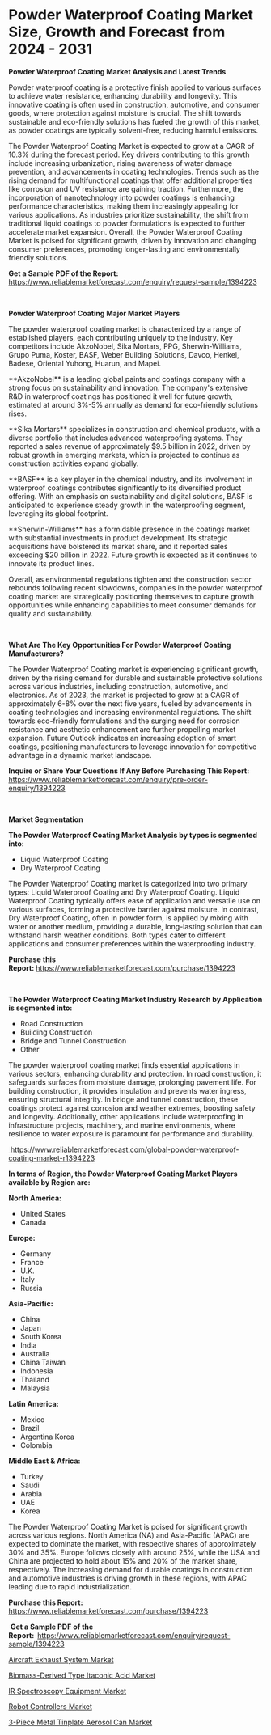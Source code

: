 <p><h1>Powder Waterproof Coating Market Size, Growth and Forecast from 2024 - 2031</h1></p><p><strong>Powder Waterproof Coating Market Analysis and Latest Trends</strong></p>
<p><p>Powder waterproof coating is a protective finish applied to various surfaces to achieve water resistance, enhancing durability and longevity. This innovative coating is often used in construction, automotive, and consumer goods, where protection against moisture is crucial. The shift towards sustainable and eco-friendly solutions has fueled the growth of this market, as powder coatings are typically solvent-free, reducing harmful emissions.</p><p>The Powder Waterproof Coating Market is expected to grow at a CAGR of 10.3% during the forecast period. Key drivers contributing to this growth include increasing urbanization, rising awareness of water damage prevention, and advancements in coating technologies. Trends such as the rising demand for multifunctional coatings that offer additional properties like corrosion and UV resistance are gaining traction. Furthermore, the incorporation of nanotechnology into powder coatings is enhancing performance characteristics, making them increasingly appealing for various applications. As industries prioritize sustainability, the shift from traditional liquid coatings to powder formulations is expected to further accelerate market expansion. Overall, the Powder Waterproof Coating Market is poised for significant growth, driven by innovation and changing consumer preferences, promoting longer-lasting and environmentally friendly solutions.</p></p>
<p><strong>Get a Sample PDF of the Report:&nbsp;</strong> <a href="https://www.reliablemarketforecast.com/enquiry/request-sample/1394223">https://www.reliablemarketforecast.com/enquiry/request-sample/1394223</a></p>
<p>&nbsp;</p>
<p><strong>Powder Waterproof Coating Major Market Players</strong></p>
<p><p>The powder waterproof coating market is characterized by a range of established players, each contributing uniquely to the industry. Key competitors include AkzoNobel, Sika Mortars, PPG, Sherwin-Williams, Grupo Puma, Koster, BASF, Weber Building Solutions, Davco, Henkel, Badese, Oriental Yuhong, Huarun, and Mapei.</p><p>**AkzoNobel** is a leading global paints and coatings company with a strong focus on sustainability and innovation. The company's extensive R&D in waterproof coatings has positioned it well for future growth, estimated at around 3%-5% annually as demand for eco-friendly solutions rises.</p><p>**Sika Mortars** specializes in construction and chemical products, with a diverse portfolio that includes advanced waterproofing systems. They reported a sales revenue of approximately $9.5 billion in 2022, driven by robust growth in emerging markets, which is projected to continue as construction activities expand globally.</p><p>**BASF** is a key player in the chemical industry, and its involvement in waterproof coatings contributes significantly to its diversified product offering. With an emphasis on sustainability and digital solutions, BASF is anticipated to experience steady growth in the waterproofing segment, leveraging its global footprint.</p><p>**Sherwin-Williams** has a formidable presence in the coatings market with substantial investments in product development. Its strategic acquisitions have bolstered its market share, and it reported sales exceeding $20 billion in 2022. Future growth is expected as it continues to innovate its product lines.</p><p>Overall, as environmental regulations tighten and the construction sector rebounds following recent slowdowns, companies in the powder waterproof coating market are strategically positioning themselves to capture growth opportunities while enhancing capabilities to meet consumer demands for quality and sustainability.</p></p>
<p>&nbsp;</p>
<p><strong>What Are The Key Opportunities For Powder Waterproof Coating Manufacturers?</strong></p>
<p><p>The Powder Waterproof Coating market is experiencing significant growth, driven by the rising demand for durable and sustainable protective solutions across various industries, including construction, automotive, and electronics. As of 2023, the market is projected to grow at a CAGR of approximately 6-8% over the next five years, fueled by advancements in coating technologies and increasing environmental regulations. The shift towards eco-friendly formulations and the surging need for corrosion resistance and aesthetic enhancement are further propelling market expansion. Future Outlook indicates an increasing adoption of smart coatings, positioning manufacturers to leverage innovation for competitive advantage in a dynamic market landscape.</p></p>
<p><strong>Inquire or Share Your Questions If Any Before Purchasing This Report:</strong> <a href="https://www.reliablemarketforecast.com/enquiry/pre-order-enquiry/1394223">https://www.reliablemarketforecast.com/enquiry/pre-order-enquiry/1394223</a></p>
<p>&nbsp;</p>
<p><strong>Market Segmentation</strong></p>
<p><strong>The Powder Waterproof Coating Market Analysis by types is segmented into:</strong></p>
<p><ul><li>Liquid Waterproof Coating</li><li>Dry Waterproof Coating</li></ul></p>
<p><p>The Powder Waterproof Coating market is categorized into two primary types: Liquid Waterproof Coating and Dry Waterproof Coating. Liquid Waterproof Coating typically offers ease of application and versatile use on various surfaces, forming a protective barrier against moisture. In contrast, Dry Waterproof Coating, often in powder form, is applied by mixing with water or another medium, providing a durable, long-lasting solution that can withstand harsh weather conditions. Both types cater to different applications and consumer preferences within the waterproofing industry.</p></p>
<p><strong>Purchase this Report:&nbsp;</strong><a href="https://www.reliablemarketforecast.com/purchase/1394223">https://www.reliablemarketforecast.com/purchase/1394223</a></p>
<p>&nbsp;</p>
<p><strong>The Powder Waterproof Coating Market Industry Research by Application is segmented into:</strong></p>
<p><ul><li>Road Construction</li><li>Building Construction</li><li>Bridge and Tunnel Construction</li><li>Other</li></ul></p>
<p><p>The powder waterproof coating market finds essential applications in various sectors, enhancing durability and protection. In road construction, it safeguards surfaces from moisture damage, prolonging pavement life. For building construction, it provides insulation and prevents water ingress, ensuring structural integrity. In bridge and tunnel construction, these coatings protect against corrosion and weather extremes, boosting safety and longevity. Additionally, other applications include waterproofing in infrastructure projects, machinery, and marine environments, where resilience to water exposure is paramount for performance and durability.</p></p>
<p><a href="https://www.reliablemarketforecast.com/global-powder-waterproof-coating-market-r1394223">&nbsp;https://www.reliablemarketforecast.com/global-powder-waterproof-coating-market-r1394223</a></p>
<p><strong>In terms of Region, the Powder Waterproof Coating Market Players available by Region are:</strong></p>
<p>
    <p> <strong> North America: </strong>
        <ul>
            <li>United States</li>
            <li>Canada</li>
        </ul>
        </p> 
    <p> <strong> Europe: </strong>
        <ul>
            <li>Germany</li>
            <li>France</li>
            <li>U.K.</li>
            <li>Italy</li>
            <li>Russia</li>
        </ul>
        </p> 
    <p> <strong> Asia-Pacific: </strong>
        <ul>
            <li>China</li>
            <li>Japan</li>
            <li>South Korea</li>
            <li>India</li>
            <li>Australia</li>
            <li>China Taiwan</li>
            <li>Indonesia</li>
            <li>Thailand</li>
            <li>Malaysia</li>
        </ul>
        </p> 
    <p> <strong> Latin America: </strong>
        <ul>
            <li>Mexico</li>
            <li>Brazil</li>
            <li>Argentina Korea</li>
            <li>Colombia</li>
        </ul>
        </p> 
    <p> <strong> Middle East & Africa: </strong>
        <ul>
            <li>Turkey</li>
            <li>Saudi</li>
            <li>Arabia</li>
            <li>UAE</li>
            <li>Korea</li>
        </ul>
    </p>
    </p>
<p><p>The Powder Waterproof Coating Market is poised for significant growth across various regions. North America (NA) and Asia-Pacific (APAC) are expected to dominate the market, with respective shares of approximately 30% and 35%. Europe follows closely with around 25%, while the USA and China are projected to hold about 15% and 20% of the market share, respectively. The increasing demand for durable coatings in construction and automotive industries is driving growth in these regions, with APAC leading due to rapid industrialization.</p></p>
<p><strong>Purchase this Report: </strong><a href="https://www.reliablemarketforecast.com/purchase/1394223">https://www.reliablemarketforecast.com/purchase/1394223</a></p>
<p>&nbsp;<strong>Get a Sample PDF of the Report:&nbsp;&nbsp;</strong><a href="https://www.reliablemarketforecast.com/enquiry/request-sample/1394223">https://www.reliablemarketforecast.com/enquiry/request-sample/1394223</a></p>
<p><strong></strong></p>
<p><p><a href="https://www.linkedin.com/pulse/aircraft-exhaust-system-market-global-insights-regional-ypxqc?trackingId=Br%2FJw0jQSi66LG8HnwS23g%3D%3D">Aircraft Exhaust System Market</a></p><p><a href="https://issuu.com/reportprime-2/docs/biomass-derived-type-itaconic-acid-_a5c47272bf5853">Biomass-Derived Type Itaconic Acid Market</a></p><p><a href="https://www.linkedin.com/pulse/market-insights-global-ir-spectroscopy-equipment-forecast-jikbe?trackingId=NgkHhWo2SEOrPYB3e%2BFKqw%3D%3D">IR Spectroscopy Equipment Market</a></p><p><a href="https://www.linkedin.com/pulse/how-regional-markets-adapting-robot-controllers-market-innovations-btvyc?trackingId=RJAWNiedSl60trQtH76dqA%3D%3D">Robot Controllers Market</a></p><p><a href="https://issuu.com/reportprime-2/docs/3-piece-metal-tinplate-aerosol-can-_1f79d40346a254">3-Piece Metal Tinplate Aerosol Can Market</a></p></p>